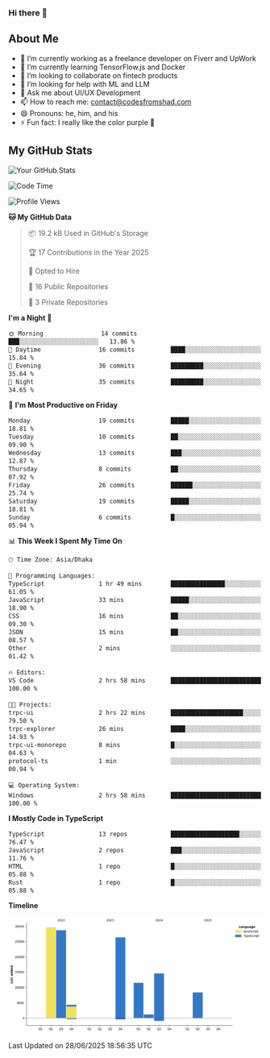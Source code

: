 ### Hi there 👋

## About Me
- 🔭 I’m currently working as a freelance developer on Fiverr and UpWork
- 🌱 I’m currently learning TensorFlow.js and Docker
- 👯 I’m looking to collaborate on fintech products
- 🤔 I’m looking for help with ML and LLM
- 💬 Ask me about UI/UX Development
- 📫 How to reach me: contact@codesfromshad.com
- 😄 Pronouns: he, him, and his
- ⚡ Fun fact: I really like the color purple 💜

## My GitHub Stats

![Your GitHub Stats](https://github-readme-stats.vercel.app/api?username=codesfromshad&show_icons=true&theme=midnight-purple)

<!--START_SECTION:waka-->
![Code Time](http://img.shields.io/badge/Code%20Time-868%20hrs%2049%20mins-blue)

![Profile Views](http://img.shields.io/badge/Profile%20Views-0-blue)

**🐱 My GitHub Data** 

> 📦 19.2 kB Used in GitHub's Storage 
 > 
> 🏆 17 Contributions in the Year 2025
 > 
> 💼 Opted to Hire
 > 
> 📜 16 Public Repositories 
 > 
> 🔑 3 Private Repositories 
 > 
**I'm a Night 🦉** 

```text
🌞 Morning                14 commits          ███░░░░░░░░░░░░░░░░░░░░░░   13.86 % 
🌆 Daytime                16 commits          ████░░░░░░░░░░░░░░░░░░░░░   15.84 % 
🌃 Evening                36 commits          █████████░░░░░░░░░░░░░░░░   35.64 % 
🌙 Night                  35 commits          █████████░░░░░░░░░░░░░░░░   34.65 % 
```
📅 **I'm Most Productive on Friday** 

```text
Monday                   19 commits          █████░░░░░░░░░░░░░░░░░░░░   18.81 % 
Tuesday                  10 commits          ██░░░░░░░░░░░░░░░░░░░░░░░   09.90 % 
Wednesday                13 commits          ███░░░░░░░░░░░░░░░░░░░░░░   12.87 % 
Thursday                 8 commits           ██░░░░░░░░░░░░░░░░░░░░░░░   07.92 % 
Friday                   26 commits          ██████░░░░░░░░░░░░░░░░░░░   25.74 % 
Saturday                 19 commits          █████░░░░░░░░░░░░░░░░░░░░   18.81 % 
Sunday                   6 commits           █░░░░░░░░░░░░░░░░░░░░░░░░   05.94 % 
```


📊 **This Week I Spent My Time On** 

```text
🕑︎ Time Zone: Asia/Dhaka

💬 Programming Languages: 
TypeScript               1 hr 49 mins        ███████████████░░░░░░░░░░   61.05 % 
JavaScript               33 mins             █████░░░░░░░░░░░░░░░░░░░░   18.90 % 
CSS                      16 mins             ██░░░░░░░░░░░░░░░░░░░░░░░   09.30 % 
JSON                     15 mins             ██░░░░░░░░░░░░░░░░░░░░░░░   08.57 % 
Other                    2 mins              ░░░░░░░░░░░░░░░░░░░░░░░░░   01.42 % 

🔥 Editors: 
VS Code                  2 hrs 58 mins       █████████████████████████   100.00 % 

🐱‍💻 Projects: 
trpc-ui                  2 hrs 22 mins       ████████████████████░░░░░   79.50 % 
trpc-explorer            26 mins             ████░░░░░░░░░░░░░░░░░░░░░   14.93 % 
trpc-ui-monorepo         8 mins              █░░░░░░░░░░░░░░░░░░░░░░░░   04.63 % 
protocol-ts              1 min               ░░░░░░░░░░░░░░░░░░░░░░░░░   00.94 % 

💻 Operating System: 
Windows                  2 hrs 58 mins       █████████████████████████   100.00 % 
```

**I Mostly Code in TypeScript** 

```text
TypeScript               13 repos            ███████████████████░░░░░░   76.47 % 
JavaScript               2 repos             ███░░░░░░░░░░░░░░░░░░░░░░   11.76 % 
HTML                     1 repo              █░░░░░░░░░░░░░░░░░░░░░░░░   05.88 % 
Rust                     1 repo              █░░░░░░░░░░░░░░░░░░░░░░░░   05.88 % 
```



**Timeline**

![Lines of Code chart](https://raw.githubusercontent.com/codesfromshad/codesfromshad/main/assets/bar_graph.png)


 Last Updated on 28/06/2025 18:56:35 UTC
<!--END_SECTION:waka-->

<!--
**codesfromshad/codesfromshad** is a ✨ _special_ ✨ repository because its `README.md` (this file) appears on your GitHub profile.

Here are some ideas to get you started:

- 🔭 I’m currently working on ...
- 🌱 I’m currently learning ...
- 👯 I’m looking to collaborate on ...
- 🤔 I’m looking for help with ...
- 💬 Ask me about ...
- 📫 How to reach me: ...
- 😄 Pronouns: ...
- ⚡ Fun fact: ...
-->
